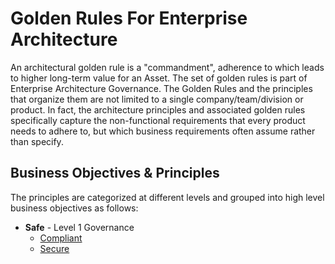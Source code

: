 # Golden Rules For Enterprise Architecture

An architectural golden rule is a "commandment", adherence to which leads to higher long-term value for an Asset. The set of golden rules is part of Enterprise Architecture Governance. The Golden Rules and the principles that organize them are not limited to a single company/team/division or product. In fact, the architecture principles and associated golden rules specifically capture the non-functional requirements that every product needs to adhere to, but which business requirements often assume rather than specify.

## Business Objectives & Principles
The principles are categorized at different levels and grouped into high level business objectives as follows:

* **Safe** - Level 1 Governance 
  * [Compliant](Compliant)
  * [Secure](Secure)
